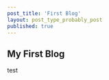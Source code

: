 ```yaml
---
post_title: 'First Blog'
layout: post_type_probably_post
published: true
---
```


## My First Blog

test

